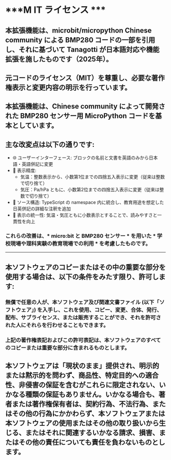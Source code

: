 # ***M IT ライセンス ***

## 本拡張機能は、microbit/micropython Chinese community による BMP280 コードの一部を引用し、それに基づいて Tanagotti が日本語対応や機能拡張を施したものです（2025年）。
## 元コードのライセンス（MIT）を尊重し、必要な著作権表示と変更内容の明示を行っています。
  
## 本拡張機能は、Chinese community によって開発された BMP280 センサー用 MicroPython コードを基本としています。  
## 主な改変点は以下の通りです:

- 🌐 ユーザーインターフェース: ブロックの名前と文書を英語のみから日本語・英語併記に変更
- 📏 表示精度:  
  - 気温：整数表示から、小数第1位までの四捨五入表示に変更（従来は整数で切り捨て）  
  - 気圧：Pa/hPa ともに、小数第2位までの四捨五入表示に変更（従来は整数で切り捨て）
- 🧹 ソース構造: TypeScript の namespace 内に統合し、教育用途を想定した日英併記の詳細な注釈を追加
- 🧲 表示の統一性: 気温・気圧ともに小数表示とすることで、読みやすさと一貫性を向上

### これらの改善は、* micro:bit と BMP280 センサー * を用いた * 学校現場や理科実験の教育現場での利用 * を考慮したものです。

---

## 本ソフトウェアのコピーまたはその中の重要な部分を使用する場合は、以下の条件をみたす限り、許可します:

### 無償で任意の人が、本ソフトウェア及び関連文書ファイル (以下「ソフトウェア」) を入手し、これを使用、コピー、変更、合体、発行、配布、サブライセンス、または販売することができ、それを許可された人にそれらを行わせることもできます。

### 上記の著作権表記およびこの許可表記は、本ソフトウェアのすべてのコピーまたは重要な部分に含まれるものとします。

## 本ソフトウェアは「現状のまま」提供され、明示的または黙示的を問わず、商品性、特定目的への適合性、非侵害の保証を含むがこれらに限定されない、いかなる種類の保証もありません。いかなる場合も、著者または著作権保有者は、契約行為、不法行為、またはその他の行為にかかわらず、本ソフトウェアまたは本ソフトウェアの使用またはその他の取り扱いから生じる、またはそれに関連するいかなる請求、損害、またはその他の責任についても責任を負わないものとします。
